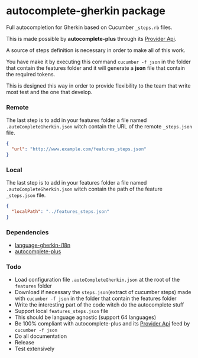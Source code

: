 # autocomplete-gherkin package

Full autocompletion for Gherkin based on Cucumber `_steps.rb` files.

This is made possible by **autocomplete-plus** through its [Provider Api](https://github.com/atom-community/autocomplete-plus/wiki/Provider-API).

A source of steps definition is necessary in order to make all of this work.

You have make it by executing this command `cucumber -f json` in the folder that contain the features folder and it will generate a **json** file that contain the required tokens.

This is designed this way in order to provide flexibility to the team that write most test and the one that develop.


### Remote

The last step is to add in your features folder a file named `.autoCompleteGherkin.json` witch contain the URL of the remote `_steps.json` file.

```json
{
  "url": "http://www.example.com/features_steps.json"
}
```

### Local

The last step is to add in your features folder a file named `.autoCompleteGherkin.json` witch contain the path of the feature `_steps.json` file.

```json
{
  "localPath": "../features_steps.json"
}
```

### Dependencies

* [language-gherkin-i18n](https://github.com/mackoj/language-gherkin-i18n)
* [autocomplete-plus](https://github.com/atom-community/autocomplete-plus)

### Todo

* Load configuration file `.autoCompleteGherkin.json` at the root of the `features` folder
* Download if necessary the `steps.json`(extract of cucumber steps) made with `cucumber -f json` in the folder that contain the features folder
* Write the interesting part of the code witch do the autocomplete stuff
* Support local `features_steps.json` file
* This should be language agnostic (support 64 languages)
* Be 100% compliant with autocomplete-plus and its [Provider Api](https://github.com/atom-community/autocomplete-plus/wiki/Provider-API) feed by `cucumber -f json`
* Do all documentation
* Release
* Test extensively
